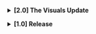 **<details><summary>[2.0] The Visuals Update</summary>**
- 2.0.1
  - Reduced file size
  - Fixed skybox not being applied

- 2.0.0
  ### Ported to LethalLevelLoader
  - Loading times are reduced
  - Dependencies changes
    - Removed LethalExpansion Dependency
    - Removed ExpansionAssets Dependency
    - Added LethalLevelLoader Dependency

  ### Lighting and Fog
  - Fog changes
    - New Volumetric system
    - Changes to color 
  - Cloud changes
    - Changes to color 
    - Increased density
  - New sky
    - New physics based system
    - Added a night sky
    - Added dynamic time of day system
  - New lighting
    - New physics based sun
    - Changes to color 
  - Shadow changes
    - Changes to color 

  ### Creatures and Scrap
  - Scrap pool has been adjusted.
  - Removed Pumpkin spawnchance

  ### Other
  - Added bloom effect
  - Added Stormy weather
  - Added LevelTags: sfDesat, Wasteland, Desert (for modders)
  - Updated Description
  - Fixed long loading bug
  - Fixed dropship item position
  - Fixed the ship's radar
  - Fixed numerous other bugs

  ### Credits
  - Audio Knight - Stomping Bugs
  - IAmBatby - Stomping Bugs & Porting to LLL
</details>

**<details><summary>[1.0] Release</summary>**
- 1.3.0
  - Removed LethalExpansionCore dependency and added a note in the Descripion
  - Added ExpansionAssets as dependency
  - Reduced File size
  - Optimizations
  - Fixed Quicksand (Thanks Audio Knight)
  - Added Rainy weather
  - Adjusted some rocks
  - Fixed navmesh
  - Outside enemies spawn later

- 1.2.3
  - Added LethalExpansionCore as a temporary dependency (to fix incompatibilities)
  - Updated Description (new discord server)

- 1.2.1
  - New Discord Link
  - Lowered the price 800 > 750
  - Changed Description
  - Lowered max indoor enemies 24 > 22
  - Check out my newest planet [here](https://thunderstore.io/c/lethal-company/p/sfDesat/Celest/)

- 1.2.0
  - Increased cost 650 > 800
  - Decreased Factory Size 2.5 > 2.4
  - Indoor/Outdoor Enemies spawn later in the day
  - Added a wiki
  - Added a planet preview
  - Added some subtle post processing
  - Fixed dropship landing in the ground
  - Fixed the navmesh

- 1.1.4
  - Disabled Eclipsed Weather
  - Disabled Rainy Weather
  - Disabled Stormy Weather

- 1.1.3
  - Added back the second fire exit
  - Fixed clipping issue
  - Enemies spawn a bit later
  - Removed templatemod as dependency
  - Added internal name to description

- 1.1.2
  - Temporarily disabled the second fire exit to hopefully fix compatibility with modded interiors

- 1.1.1
  - New link to tutorials

- 1.1.0
  - Changed ship position
  - Terrain changes
  - Added some props
  - Giant spawnrate increased
  - Enemies can spawn earlier

- 1.0.3
  - Updated terminal description
  - Updated modpage description
  - Increased price 500 > 650 to better reflect the moons difficulty

- 1.0.2
  - More enemies can spawn
  - Enemies can spawn earlier
  - More sandworms (drop and run!)
  - Factory size increased 2.2 > 2.5
  - Fixed weird shadows cast by doors
  - More scrap spawns

- 1.0.1
  - Small performance optimization
  - It no longer rains inside.
  - Added some props
  - Adjusted buildings around Entrance C
  - Increased facility size 2.0 > 2.2
  - Increased price 300 > 500

- 1.0.0  
Massive rebuild. Everything has changed.
</details>